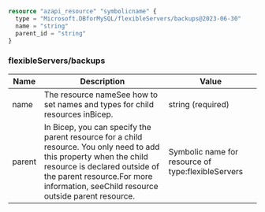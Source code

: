 ```terraform
resource "azapi_resource" "symbolicname" {
  type = "Microsoft.DBforMySQL/flexibleServers/backups@2023-06-30"
  name = "string"
  parent_id = "string"
}

```

### flexibleServers/backups

| Name | Description | Value |
|-|-|-|
| name | The resource nameSee how to set names and types for child resources inBicep. | string (required) |
| parent | In Bicep, you can specify the parent resource for a child resource. You only need to add this property when the child resource is declared outside of the parent resource.For more information, seeChild resource outside parent resource. | Symbolic name for resource of type:flexibleServers |


